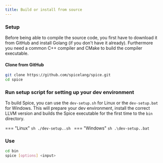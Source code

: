```yaml
---
title: Build or install from source
---
```


### Setup
Before being able to compile the source code, you first have to download it from GitHub and install Golang (if you don't have it already).
Furthermore you need a common C++ compiler and CMake to build the compiler executable.

#### Clone from GitHub
```sh
git clone https://github.com/spicelang/spice.git
cd spice
```

### Run setup script for setting up your dev environment
To build Spice, you can use the `dev-setup.sh` for Linux or the `dev-setup.bat` for Windows. This will prepare your dev environment, install the correct LLVM version and builds the Spice executable for the first time to the `bin` directory.

=== "Linux"
    ```sh
    ./dev-setup..sh
    ```
=== "Windows"
    ```sh
    .\dev-setup..bat
    ```

### Use
```sh
cd bin
spice [options] <input>
```
